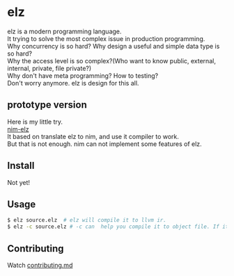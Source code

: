 # elz
elz is a modern programming language.<br>
It trying to solve the most complex issue in production programming.<br>
Why concurrency is so hard? Why design a useful and simple data type is so hard?<br>
Why the access level is so complex?(Who want to know public, external, internal, private, file private?)<br>
Why don't have meta programming? How to testing?<br>
Don't worry anymore. elz is design for this all.<br>
## prototype version
Here is my little try.<br>
[nim-elz](https://github.com/elz-lang/nim-elz)<br>
It based on translate elz to nim, and use it compiler to work.<br>
But that is not enough. nim can not implement some features of elz.<br>
## Install
Not yet!
## Usage
```bash
$ elz source.elz  # elz will compile it to llvm ir.
$ elz -c source.elz # -c can  help you compile it to object file. If it contain main function, then that will be a executable.
```
## Contributing
Watch [contributing.md](https://github.com/elz-lang/elz/blob/master/contributing.md)<br>
